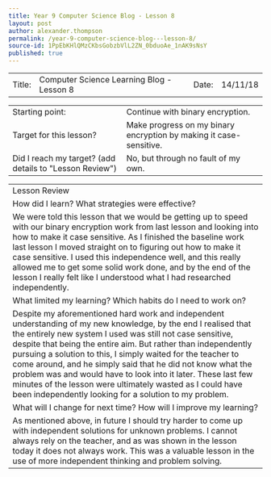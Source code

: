 ```yaml
---
title: Year 9 Computer Science Blog - Lesson 8
layout: post
author: alexander.thompson
permalink: /year-9-computer-science-blog---lesson-8/
source-id: 1PpEbKHlQMzCKbsGobzbVlL2ZN_0bduoAe_1nAK9sNsY
published: true
---
```

<table>
  <tr>
    <td>Title: </td>
    <td>Computer Science Learning Blog - Lesson 8</td>
    <td> Date: </td>
    <td>14/11/18</td>
  </tr>
</table>


<table>
  <tr>
    <td>Starting point: </td>
    <td>Continue with binary encryption.</td>
  </tr>
  <tr>
    <td>Target for this lesson?</td>
    <td>Make progress on my binary encryption by making it case-sensitive.</td>
  </tr>
  <tr>
    <td>Did I reach my target?
(add details to "Lesson Review") </td>
    <td>No, but through no fault of my own.</td>
  </tr>
</table>


<table>
  <tr>
    <td>Lesson Review</td>
  </tr>
  <tr>
    <td>How did I learn? What strategies were effective?</td>
  </tr>
  <tr>
    <td>We were told this lesson that we would be getting up to speed with our binary encryption work from last lesson and looking into how to make it case sensitive. As I finished the baseline work last lesson I moved straight on to figuring out how to make it case sensitive. I used this independence well, and this really allowed me to get some solid work done, and by the end of the lesson I really felt like I understood what I had researched independently.</td>
  </tr>
  <tr>
    <td>What limited my learning? Which habits do I need to work on?</td>
  </tr>
  <tr>
    <td>Despite my aforementioned hard work and independent understanding of my new knowledge, by the end I realised that the entirely new system I used was still not case sensitive, despite that being the entire aim. But rather than independently pursuing a solution to this, I simply waited for the teacher to come around, and he simply said that he did not know what the problem was and would have to look into it later. These last few minutes of the lesson were ultimately wasted as I could have been independently looking for a solution to my problem.</td>
  </tr>
  <tr>
    <td>What will I change for next time? How will I improve my learning?</td>
  </tr>
  <tr>
    <td>As mentioned above, in future I should try harder to come up with independent solutions for unknown problems. I cannot always rely on the teacher, and as was shown in the lesson today it does not always work. This was a valuable lesson in the use of more independent thinking and problem solving.</td>
  </tr>
</table>


